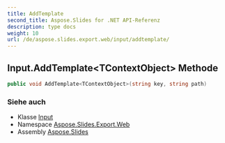 ```yaml
---
title: AddTemplate
second_title: Aspose.Slides for .NET API-Referenz
description: type docs
weight: 10
url: /de/aspose.slides.export.web/input/addtemplate/
---
```


## Input.AddTemplate&lt;TContextObject&gt; Methode

```csharp
public void AddTemplate<TContextObject>(string key, string path)
```

### Siehe auch

* Klasse [Input](../../input)
* Namespace [Aspose.Slides.Export.Web](../../input)
* Assembly [Aspose.Slides](../../../)

<!-- DO NOT EDIT: generiert von xmldocmd für Aspose.Slides.dll -->